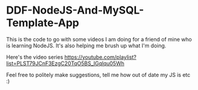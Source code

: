 # DDF-NodeJS-And-MySQL-Template-App

This is the code to go with some videos I am doing for a friend of mine who is learning NodeJS. It's also helping me brush up what I'm doing.

Here's the video series https://youtube.com/playlist?list=PLST79JCnF3EzgC20TqO5BS_IGqlqu05Wh

Feel free to politely make suggestions, tell me how out of date my JS is etc :)
